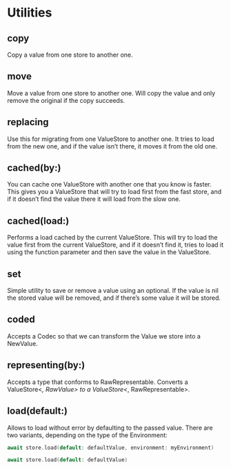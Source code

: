 # Utilities

## copy

Copy a value from one store to another one.

## move

Move a value from one store to another one. Will copy the value and only remove the original if the copy succeeds.

## replacing

Use this for migrating from one ValueStore to another one. It tries to load from the new one, and if the value isn’t there, it moves it from the old one.

## cached(by:)

You can cache one ValueStore with another one that you know is faster. This gives you a ValueStore that will try to load first from the fast store, and if it doesn’t find the value there it will load from the slow one.

## cached(load:)

Performs a load cached by the current ValueStore. This will try to load the value first from the current ValueStore, and if it doesn’t find it, tries to load it using the function parameter and then save the value in the ValueStore.

## set

Simple utility to save or remove a value using an optional. If the value is nil the stored value will be removed, and if there’s some value it will be stored.

## coded

Accepts a Codec so that we can transform the Value we store into a NewValue.

## representing(by:)

Accepts a type that conforms to RawRepresentable. Converts a ValueStore<_, RawValue> to a ValueStore<_, RawRepresentable>.

## load(default:)

Allows to load without error by defaulting to the passed value. There are two variants, depending on the type of the Environment:

```swift
await store.load(default: defaultValue, environment: myEnvironment)
```

```swift
await store.load(default: defaultValue)
```

